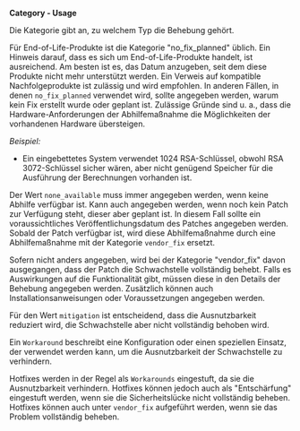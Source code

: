 **Category - Usage**

Die Kategorie gibt an, zu welchem Typ die Behebung gehört.

Für End-of-Life-Produkte ist die Kategorie "no_fix_planned" üblich. Ein Hinweis darauf, dass es sich um End-of-Life-Produkte handelt, ist ausreichend.
Am besten ist es, das Datum anzugeben, seit dem diese Produkte nicht mehr unterstützt werden. Ein Verweis auf kompatible Nachfolgeprodukte ist zulässig und wird empfohlen.
In anderen Fällen, in denen `no_fix_planned` verwendet wird, sollte angegeben werden, warum kein Fix erstellt wurde oder geplant ist.
Zulässige Gründe sind u. a., dass die Hardware-Anforderungen der Abhilfemaßnahme die Möglichkeiten der vorhandenen Hardware übersteigen.

*Beispiel:*

* Ein eingebettetes System verwendet 1024 RSA-Schlüssel, obwohl RSA 3072-Schlüssel sicher wären, aber nicht genügend Speicher für die Ausführung der Berechnungen vorhanden ist.

Der Wert `none_available` muss immer angegeben werden, wenn keine Abhilfe verfügbar ist.
Kann auch angegeben werden, wenn noch kein Patch zur Verfügung steht, dieser aber geplant ist. In diesem Fall sollte ein voraussichtliches Veröffentlichungsdatum des Patches angegeben werden.
Sobald der Patch verfügbar ist, wird diese Abhilfemaßnahme durch eine Abhilfemaßnahme mit der Kategorie `vendor_fix` ersetzt.

Sofern nicht anders angegeben, wird bei der Kategorie "vendor_fix" davon ausgegangen, dass der Patch die Schwachstelle vollständig behebt.
Falls es Auswirkungen auf die Funktionalität gibt, müssen diese in den Details der Behebung angegeben werden.
Zusätzlich können auch Installationsanweisungen oder Voraussetzungen angegeben werden.

Für den Wert `mitigation` ist entscheidend, dass die Ausnutzbarkeit reduziert wird, die Schwachstelle aber nicht vollständig behoben wird.

Ein `Workaround` beschreibt eine Konfiguration oder einen speziellen Einsatz, der verwendet werden kann, um die Ausnutzbarkeit der Schwachstelle zu verhindern.

Hotfixes werden in der Regel als `Workarounds` eingestuft, da sie die Ausnutzbarkeit verhindern.
Hotfixes können jedoch auch als "Entschärfung" eingestuft werden, wenn sie die Sicherheitslücke nicht vollständig beheben.
Hotfixes können auch unter `vendor_fix` aufgeführt werden, wenn sie das Problem vollständig beheben.
